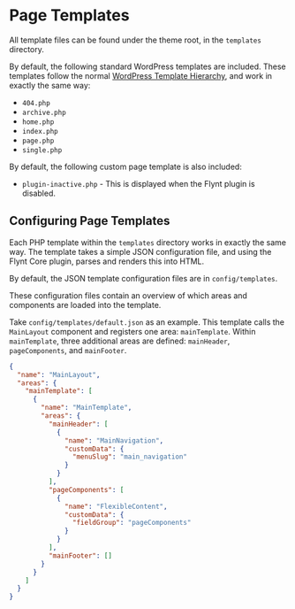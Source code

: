 # Page Templates

All template files can be found under the theme root, in the `templates` directory.

By default, the following standard WordPress templates are included. These templates follow the normal [WordPress Template Hierarchy](https://developer.wordpress.org/themes/basics/template-hierarchy/), and work in exactly the same way:
- `404.php`
- `archive.php`
- `home.php`
- `index.php`
- `page.php`
- `single.php`

By default, the following custom page template is also included:
- `plugin-inactive.php` - This is displayed when the Flynt plugin is disabled.

## Configuring Page Templates

Each PHP template within the `templates` directory works in exactly the same way. The template takes a simple JSON configuration file, and using the Flynt Core plugin, parses and renders this into HTML.

By default, the JSON template configuration files are in `config/templates`.

These configuration files contain an overview of which areas and components are loaded into the template.

Take `config/templates/default.json` as an example. This template calls the `MainLayout` component and registers one area: `mainTemplate`. Within `mainTemplate`, three additional areas are defined: `mainHeader`, `pageComponents`, and `mainFooter`.

```json
{
  "name": "MainLayout",
  "areas": {
    "mainTemplate": [
      {
        "name": "MainTemplate",
        "areas": {
          "mainHeader": [
            {
              "name": "MainNavigation",
              "customData": {
                "menuSlug": "main_navigation"
              }
            }
          ],
          "pageComponents": [
            {
              "name": "FlexibleContent",
              "customData": {
                "fieldGroup": "pageComponents"
              }
            }
          ],
          "mainFooter": []
        }
      }
    ]
  }
}
```
